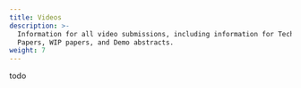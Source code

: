 ```yaml
---
title: Videos
description: >-
  Information for all video submissions, including information for Technical
  Papers, WIP papers, and Demo abstracts.
weight: 7
---
```

todo
